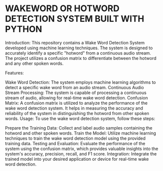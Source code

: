 # WAKEWORD OR HOTWORD DETECTION SYSTEM BUILT WITH PYTHON

Introduction:
This repository contains a Wake Word Detection System developed using machine learning techniques. The system is designed to accurately identify a specific "hotword" from a continuous audio stream. The project utilizes a confusion matrix to differentiate between the hotword and any other spoken words.

Features:

Wake Word Detection: The system employs machine learning algorithms to detect a specific wake word from an audio stream.
Continuous Audio Stream Processing: The system is capable of processing a continuous stream of audio, allowing for real-time wake word detection.
Confusion Matrix: A confusion matrix is utilized to analyze the performance of the wake word detection system. It helps in measuring the accuracy and reliability of the system in distinguishing the hotword from other spoken words.
Usage:
To use the wake word detection system, follow these steps:

Prepare the Training Data: Collect and label audio samples containing the hotword and other spoken words.
Train the Model: Utilize machine learning techniques to train the wake word detection model using the provided training data.
Testing and Evaluation: Evaluate the performance of the system using the confusion matrix, which provides valuable insights into the system's accuracy, precision, recall, and F1 score.
Integration: Integrate the trained model into your desired application or device for real-time wake word detection.
